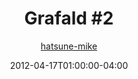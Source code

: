 ---
title: "Grafald #2"
type: "image"
date: 2012-04-17T01:00:00-04:00
draft: false
categories:
- comics
- collaborations
tags:
- grafald
image_path: "/projects/grafald/comics/img/2012/2.png"
alt_text: ""
is_subpage: true
author: "[hatsune-mike](https://cohost.org/hatsune-mike)"
---